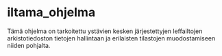 # iltama_ohjelma

Tämä ohjelma on tarkoitettu ystävien kesken järjestettyjen leffailtojen arkistotiedoston tietojen hallintaan
ja erilaisten tilastojen muodostamiseen niiden pohjalta.

